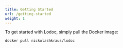 ```yaml
---
title: Getting Started
url: /getting-started
weight: 1
---
```


To get started with Lodoc, simply pull the Docker image:

```bash
docker pull nickolashkraus/lodoc
```
